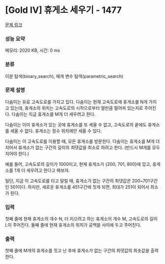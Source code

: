 # [Gold IV] 휴게소 세우기 - 1477 

[문제 링크](https://www.acmicpc.net/problem/1477) 

### 성능 요약

메모리: 2020 KB, 시간: 0 ms

### 분류

이분 탐색(binary_search), 매개 변수 탐색(parametric_search)

### 문제 설명

<p>다솜이는 유료 고속도로를 가지고 있다. 다솜이는 현재 고속도로에 휴게소를 N개 가지고 있는데, 휴게소의 위치는 고속도로의 시작으로부터 얼만큼 떨어져 있는지로 주어진다. 다솜이는 지금 휴게소를 M개 더 세우려고 한다.</p>

<p>다솜이는 이미 휴게소가 있는 곳에 휴게소를 또 세울 수 없고, 고속도로의 끝에도 휴게소를 세울 수 없다. 휴게소는 정수 위치에만 세울 수 있다.</p>

<p>다솜이는 이 고속도로를 이용할 때, 모든 휴게소를 방문한다. 다솜이는 휴게소를 M개 더 지어서 휴게소가 없는 구간의 길이의 최댓값을 최소로 하려고 한다. (반드시 M개를 모두 지어야 한다.)</p>

<p>예를 들어, 고속도로의 길이가 1000이고, 현재 휴게소가 {200, 701, 800}에 있고, 휴게소를 1개 더 세우려고 한다고 해보자.</p>

<p>일단, 지금 이 고속도로를 타고 달릴 때, 휴게소가 없는 구간의 최댓값은 200~701구간인 501이다. 하지만, 새로운 휴게소를 451구간에 짓게 되면, 최대가 251이 되어서 최소가 된다.</p>

### 입력 

 <p>첫째 줄에 현재 휴게소의 개수 N, 더 지으려고 하는 휴게소의 개수 M, 고속도로의 길이 L이 주어진다. 둘째 줄에 현재 휴게소의 위치가 공백을 사이에 두고 주어진다.</p>

### 출력 

 <p>첫째 줄에 M개의 휴게소를 짓고 난 후에 휴게소가 없는 구간의 최댓값의 최솟값을 출력한다.</p>

